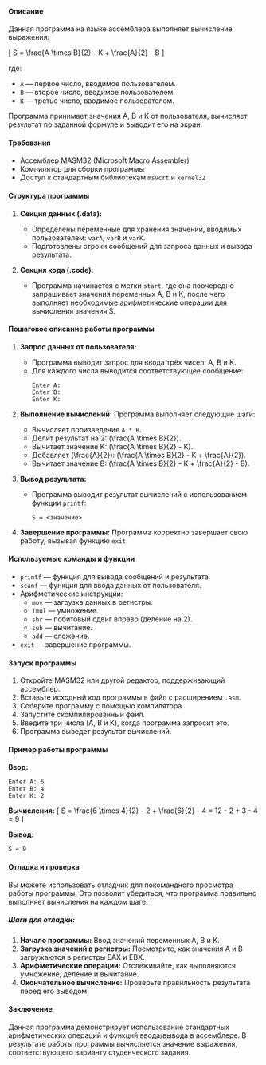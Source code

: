 #### Описание
Данная программа на языке ассемблера выполняет вычисление выражения:

\[
S = \frac{A \times B}{2} - K + \frac{A}{2} - B
\]

где:
- `A` — первое число, вводимое пользователем.
- `B` — второе число, вводимое пользователем.
- `K` — третье число, вводимое пользователем.

Программа принимает значения A, B и K от пользователя, вычисляет результат по заданной формуле и выводит его на экран.

#### Требования
- Ассемблер MASM32 (Microsoft Macro Assembler)
- Компилятор для сборки программы
- Доступ к стандартным библиотекам `msvcrt` и `kernel32`

#### Структура программы

1. **Секция данных (.data):**
   - Определены переменные для хранения значений, вводимых пользователем: `varA`, `varB` и `varK`.
   - Подготовлены строки сообщений для запроса данных и вывода результата.

2. **Секция кода (.code):**
   - Программа начинается с метки `start`, где она поочередно запрашивает значения переменных A, B и K, после чего выполняет необходимые арифметические операции для вычисления значения S.

#### Пошаговое описание работы программы

1. **Запрос данных от пользователя:**
   - Программа выводит запрос для ввода трёх чисел: A, B и K.
   - Для каждого числа выводится соответствующее сообщение:
     ```
     Enter A: 
     Enter B: 
     Enter K: 
     ```

2. **Выполнение вычислений:**
   Программа выполняет следующие шаги:
   - Вычисляет произведение `A * B`.
   - Делит результат на 2: \(\frac{A \times B}{2}\).
   - Вычитает значение K: \(\frac{A \times B}{2} - K\).
   - Добавляет \(\frac{A}{2}\): \(\frac{A \times B}{2} - K + \frac{A}{2}\).
   - Вычитает значение B: \(\frac{A \times B}{2} - K + \frac{A}{2} - B\).

3. **Вывод результата:**
   - Программа выводит результат вычислений с использованием функции `printf`:
     ```
     S = <значение>
     ```

4. **Завершение программы:**
   Программа корректно завершает свою работу, вызывая функцию `exit`.

#### Используемые команды и функции

- `printf` — функция для вывода сообщений и результата.
- `scanf` — функция для ввода данных от пользователя.
- Арифметические инструкции:
  - `mov` — загрузка данных в регистры.
  - `imul` — умножение.
  - `shr` — побитовый сдвиг вправо (деление на 2).
  - `sub` — вычитание.
  - `add` — сложение.
- `exit` — завершение программы.

#### Запуск программы

1. Откройте MASM32 или другой редактор, поддерживающий ассемблер.
2. Вставьте исходный код программы в файл с расширением `.asm`.
3. Соберите программу с помощью компилятора.
4. Запустите скомпилированный файл.
5. Введите три числа (A, B и K), когда программа запросит это.
6. Программа выведет результат вычислений.

#### Пример работы программы

**Ввод:**
```
Enter A: 6
Enter B: 4
Enter K: 2
```

**Вычисления:**
\[
S = \frac{6 \times 4}{2} - 2 + \frac{6}{2} - 4 = 12 - 2 + 3 - 4 = 9
\]

**Вывод:**
```
S = 9
```

#### Отладка и проверка
Вы можете использовать отладчик для покомандного просмотра работы программы. Это позволит убедиться, что программа правильно выполняет вычисления на каждом шаге.

##### Шаги для отладки:
1. **Начало программы:** Ввод значений переменных A, B и K.
2. **Загрузка значений в регистры:** Посмотрите, как значения A и B загружаются в регистры EAX и EBX.
3. **Арифметические операции:** Отслеживайте, как выполняются умножение, деление и вычитание.
4. **Окончательное вычисление:** Проверьте правильность результата перед его выводом.

#### Заключение
Данная программа демонстрирует использование стандартных арифметических операций и функций ввода/вывода в ассемблере. В результате работы программы вычисляется значение выражения, соответствующего варианту студенческого задания.